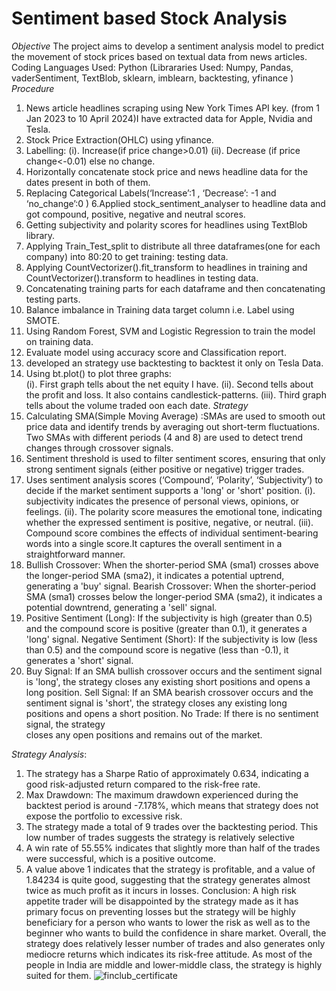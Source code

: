 # Sentiment based Stock Analysis 
*Objective*
The project aims to develop a sentiment analysis 
model to predict the movement of stock prices based on 
textual data from news articles. 
Coding Languages Used: Python (Librararies Used: Numpy, 
Pandas, vaderSentiment, TextBlob, sklearn, imblearn, 
backtesting, yfinance 
) 
*Procedure*
1. News article headlines scraping using New York 
Times API key. (from 1 Jan 2023 to 10 April 2024)I have 
extracted data for Apple, Nvidia and Tesla. 
2. Stock Price Extraction(OHLC) using yfinance. 
3. Labelling: (i). Increase(if price change>0.01) 
(ii). Decrease (if price change<-0.01) else no change. 
4. Horizontally concatenate stock price and news headline 
data for the dates present in both of them. 
5. Replacing Categorical Labels(‘Increase’:1 , ‘Decrease’: -1 
and ‘no_change’:0 ) 
6.Applied stock_sentiment_analyser to headline data and got 
compound, positive, negative and neutral scores. 
7. Getting subjectivity and polarity scores for headlines using 
TextBlob library. 
8. Applying Train_Test_split to distribute all three 
dataframes(one for each company) into 80:20 to get training: 
testing data. 
9.  Applying CountVectorizer().fit_transform to headlines in 
training and CountVectorizer().transform to headlines in 
testing data. 
10. Concatenating training parts for each dataframe and then 
concatenating testing parts. 
11. Balance imbalance in Training data target column i.e. 
Label using SMOTE.  
12. Using Random Forest, SVM and Logistic Regression to 
train the model on  training data. 
13. Evaluate model using accuracy score and Classification 
report. 
14. developed an strategy use backtesting to backtest it only 
on Tesla Data. 
15. Using bt.plot() to plot three graphs:  
(i). First graph tells about the net equity I have. 
(ii). Second tells about the profit and loss. It also contains 
candlestick-patterns. 
(iii). Third graph tells about the volume traded oon each date. 
*Strategy* 
1. Calculating SMA(Simple Moving Average) :SMAs are 
used to smooth out price data and identify trends by 
averaging out short-term fluctuations. Two SMAs with 
different periods (4 and 8) are used to detect trend 
changes through crossover signals. 
2. Sentiment threshold is used to filter sentiment scores, 
ensuring that only strong sentiment signals (either 
positive or negative) trigger trades. 
3. Uses sentiment analysis scores (‘Compound’, ‘Polarity’, 
‘Subjectivity’) to decide if the market sentiment 
supports a 'long' or 'short' position. 
(i). subjectivity indicates the presence of personal views, 
opinions, or feelings. 
(ii). The polarity score measures the emotional tone, 
indicating whether the expressed sentiment is positive, 
negative, or neutral. 
(iii). Compound score combines the effects of individual 
sentiment-bearing words into a single score.It captures 
the overall sentiment in a straightforward manner. 
4. Bullish Crossover: When the shorter-period SMA (sma1) 
crosses above the longer-period SMA (sma2), it indicates 
a potential uptrend, generating a 'buy' signal. 
Bearish Crossover: When the shorter-period SMA 
(sma1) crosses below the longer-period SMA (sma2), it 
indicates a potential downtrend, generating a 'sell' 
signal. 
5.  Positive Sentiment (Long): If the subjectivity is high 
(greater than 0.5) and the compound score is positive 
(greater than 0.1), it generates a 'long' signal. 
Negative Sentiment (Short): If the subjectivity is low 
(less than 0.5) and the compound score is negative (less 
than -0.1), it generates a 'short' signal. 
6. Buy Signal: If an SMA bullish crossover occurs and the 
sentiment signal is 'long', the strategy closes any existing 
short positions and opens a long position. 
Sell Signal: If an SMA bearish crossover occurs and the 
sentiment signal is 'short', the strategy closes any 
existing long positions and opens a short position. 
No Trade: If there is no sentiment signal, the strategy           
closes any open positions and remains out of the market.

*Strategy Analysis*: 
1. The strategy has a Sharpe Ratio of approximately 0.634, 
indicating a good risk-adjusted return compared to the 
risk-free rate. 
2. Max Drawdown: The maximum drawdown experienced 
during the backtest period is around -7.178%, which 
means that strategy does not expose the portfolio to 
excessive risk. 
3. The strategy made a total of 9 trades over the 
backtesting period. This low number of trades suggests 
the strategy is relatively selective 
4. A win rate of 55.55% indicates that slightly more than 
half of the trades were successful, which is a positive 
outcome.
5. A value above 1 indicates that the strategy is profitable, 
and a value of 1.84234 is quite good, suggesting that the 
strategy generates almost twice as much profit as it 
incurs in losses. 
Conclusion:  A high risk appetite trader will be 
disappointed by the strategy made as it has primary focus on 
preventing losses but the strategy will be highly beneficiary 
for a person who wants to lower the risk as well as to the 
beginner who wants to build the confidence in share market. 
Overall, the strategy does relatively lesser number of trades 
and also generates only mediocre returns which indicates its 
risk-free attitude. 
As most of the people in India are middle and lower-middle 
class, the strategy is highly suited for them.
![finclub_certificate](https://github.com/user-attachments/assets/af6e82f6-be10-4b76-9dcd-f00b904009e4)

